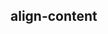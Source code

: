 ## align-content


<!-- CSSJSON.align-content.description -->

<!-- CSSJSON.align-content.syntax -->

<!-- CSSJSON.align-content.values -->

<!-- CSSJSON.align-content.compatibility -->

<!-- CSSJSON.align-content.reference -->